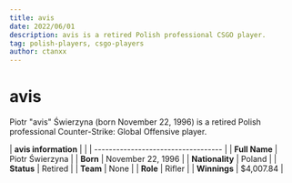 ```yaml
---
title: avis
date: 2022/06/01
description: avis is a retired Polish professional CSGO player.
tag: polish-players, csgo-players
author: ctanxx
---
```


# avis

Piotr "avis" Świerzyna (born November 22, 1996) is a retired Polish professional Counter-Strike: Global Offensive player.

| **avis information** |              |
| ----------------------------------- |
| **Full Name**   | Piotr Świerzyna   |
| **Born**        | November 22, 1996 |
| **Nationality** | Poland            |
| **Status**      | Retired           |
| **Team**        | None              |
| **Role**        | Rifler            |
| **Winnings**    | $4,007.84         |